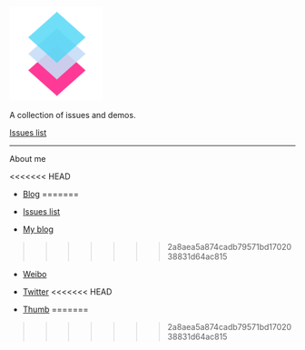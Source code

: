 ![chemdemo](favicon.png)

A collection of issues and demos.

[Issues list](https://github.com/chemdemo/chemdemo.github.io/issues)

----

About me

<<<<<<< HEAD
- [Blog](http://www.dmfeel.com)
=======
- [Issues list](https://github.com/chemdemo/chemdemo.github.io/issues)

- [My blog](http://www.dmfeel.com)
>>>>>>> 2a8aea5a874cadb79571bd1702038831d64ac815

- [Weibo](http://weibo.com/chemdemo)

- [Twitter](https://twitter.com/chemdemo)
<<<<<<< HEAD

- [Thumb](http://dmfeel.lofter.com)
=======
>>>>>>> 2a8aea5a874cadb79571bd1702038831d64ac815
